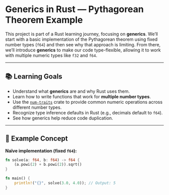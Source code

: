 # Generics in Rust — Pythagorean Theorem Example

This project is part of a Rust learning journey, focusing on **generics**.
We’ll start with a basic implementation of the Pythagorean theorem using fixed number types (`f64`) and then see why that approach is limiting.
From there, we’ll introduce **generics** to make our code type-flexible, allowing it to work with multiple numeric types like `f32` and `f64`.

---

## 📚 Learning Goals
- Understand what **generics** are and why Rust uses them.
- Learn how to write functions that work for **multiple number types**.
- Use the [`num-traits`](https://docs.rs/num-traits/) crate to provide common numeric operations across different number types.
- Recognize type inference defaults in Rust (e.g., decimals default to `f64`).
- See how generics help reduce code duplication.

---

## 📝 Example Concept

**Naïve implementation (fixed `f64`):**
```rust
fn solve(a: f64, b: f64) -> f64 {
    (a.powi(2) + b.powi(2)).sqrt()
}

fn main() {
    println!("{}", solve(3.0, 4.0)); // Output: 5
}
